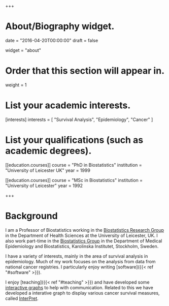 +++
# About/Biography widget.

date = "2016-04-20T00:00:00"
draft = false

widget = "about"

# Order that this section will appear in.
weight = 1

# List your academic interests.
[interests]
  interests = [
    "Survival Analysis",
    "Epidemiology",
    "Cancer"
  ]

# List your qualifications (such as academic degrees).
[[education.courses]]
  course = "PhD in Biostatistics"
  institution = "University of Leicester UK"
  year = 1999

[[education.courses]]
  course = "MSc in Biostatistics"
  institution = "University of Leicester"
  year = 1992


 
+++

# Background

I am a Professor of Biostatistics working in the [Biostatistics Research Group](http://www2.le.ac.uk/departments/health-sciences/research/biostats) in the Department of Health Sciences at the University of Leicester, UK. I also work part-time in the [Biostatistics Group](http://ki.se/en/meb/biostatisticians) in the Department of Medical Epidemiology and Biostatistics, Karolinska Institutet, Stockholm, Sweden.

I have a variety of interests, mainly in the area of survival analysis in epidemiology. Much of my work focuses on the analysis from data from national cancer registries. I particularly enjoy writing [software]({{< ref "#software" >}}).

I enjoy [teaching]({{< ref "#teaching" >}}) and have developed some [interactive graphs](interactivegraphs/) to help with communication. Related to this we have developed a interative graph to display various cancer survival measures, called [InterPret](www.interpret.le.ac.uk). 


